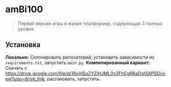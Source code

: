 # amBi100
> Первая версия игры в жанре платформер, содержащая 3 полных уровня.

## Установка
**Локально:**
Склонировать репозиторий, установить зависимости из ```requirements.txt```, запустить ```main.py```.
**Компилированный вариант:**
Скачать с https://drive.google.com/file/d/16xiH5oZYZIHJML0n3FhCgR6aDgISAPSO/view?usp=drive_link, распаковать, запустить.
